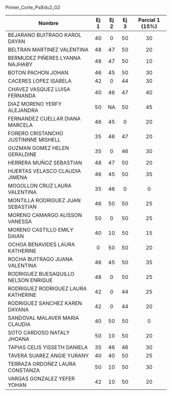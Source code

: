 Primer_Corte_PsiEdu2_G2

| Nombre                                    | Ej 1 | Ej 2 | Ej 3 | Parcial 1 (15%) |
|-------------------------------------------|:---:|:---:|:---:|:----------------:|
| BEJARANO BUITRAGO KAROL DAYAN             | 40  |  0  | 50  |        30        |
| BELTRAN MARTINEZ VALENTINA                | 48  | 47  | 50  |        20        |
| BERMUDEZ PIÑERES LYANNA NAJHABY           | 48  | 47  | 50  |        10        |
| BOTON PACHON JOHAN                        | 46  | 45  | 50  |        30        |
| CACERES LOPEZ ISABELA                     | 42  |  0  | 44  |        30        |
| CHAVEZ VASQUEZ LUISA FERNANDA             | 40  | 46  | 47  |        40        |
| DIAZ MORENO YERFY ALEJANDRA               | 50  | NA  | 50  |        45        |
| FERNANDEZ CUELLAR DIANA MARCELA           | 46  | 45  |  0  |        20        |
| FORERO CRISTANCHO JUSTINNNE MISHELL       | 35  | 46  | 47  |        20        |
| GUZMAN GOMEZ HELEN GERALDINE              | 35  |  0  | 46  |        30        |
| HERRERA MUÑOZ SEBASTIAN                   | 48  | 47  | 50  |        20        |
| HUERTAS VELASCO CLAUDIA JIMENA            | 46  | 45  | 50  |        35        |
| MOGOLLON CRUZ LAURA VALENTINA             | 35  | 46  |  0  |         0        |
| MONTILLA RODRIGUEZ JUAN SEBASTIAN         | 46  | 50  | 50  |        25        |
| MORENO CAMARGO ALISSON VANESSA            | 50  |  0  | 50  |        25        |
| MORENO CASTILLO EMILY DAIAN               | 40  | 10  | 50  |        15        |
| OCHOA BENAVIDES LAURA KATHERINE           |  0  | 50  | 50  |        20        |
| ROCHA BUITRAGO JUANA VALENTINA            | 46  | 45  | 50  |        35        |
| RODRIGUEZ BUESAQUILLO NELSON ENRIQUE      | 48  |  0  | 50  |        25        |
| RODRIGUEZ RODRIGUEZ LAURA KATHERINE       | 42  |  0  | 44  |        25        |
| RODRIGUEZ SANCHEZ KAREN DAYANA            | 42  |  0  | 44  |        20        |
| SANDOVAL MALAVER MARIA CLAUDIA            | 40  | 50  | 50  |         0        |
| SOTO CARDOSO NATALY JHOANA                | 50  | 10  | 50  |        20        |
| TAPIAS CELIS YISSETH DANIELA              | 35  | 46  | 46  |        30        |
| TAVERA SUAREZ ANGIE YURANY                | 40  | 40  | 50  |        25        |
| TERRAZA ORDOÑEZ LAURA CONSTANZA           | 50  | 10  | 50  |        30        |
| VARGAS GONZALEZ YEFER YOHAN               | 42  | 10  | 50  |        20        |
